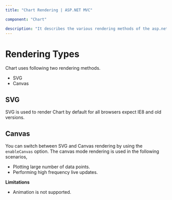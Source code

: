 ```yaml
---
title: "Chart Rendering | ASP.NET MVC"

component: "Chart"

description: "It describes the various rendering methods of the asp.net mvc chart"
---
```

<!-- markdownlint-disable MD036 -->

# Rendering Types

Chart uses following two rendering methods.

* SVG
* Canvas

## SVG

SVG is used to render Chart by default for all browsers expect IE8 and old versions.

## Canvas

You can switch between SVG and Canvas rendering by using the `enableCanvas` option. The canvas mode rendering is used in the following scenarios,

* Plotting large number of data points.
* Performing high frequency live updates.

**Limitations**

* Animation is not supported.